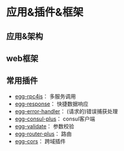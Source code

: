# 应用&插件&框架

## 应用&架构
## web框架
## 常用插件
- [egg-rpc4js](https://github.com/iamljw/egg-rpc4js)： 多服务调用
- [egg-response](https://github.com/iamljw/egg-response)： 快捷数据响应
- [egg-error-handler](https://github.com/iamljw/egg-error-handler)： (请求的)错误捕获处理
- [egg-consul-plus](https://github.com/iamljw/egg-consul-plus)： consul客户端
- [egg-validate](https://github.com/eggjs/egg-validate)： 参数校验
- [egg-router-plus](https://github.com/eggjs/egg-router-plus)： 路由
- [egg-cors](https://github.com/eggjs/egg-cors)： 跨域插件

